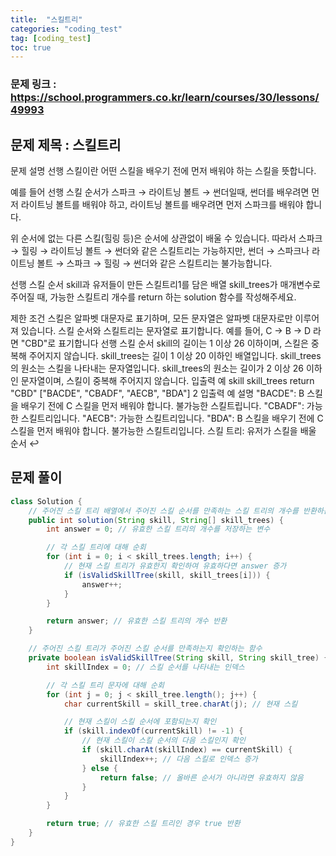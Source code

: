 ```yaml
---
title:  "스킬트리"
categories: "coding_test"
tag: [coding_test]
toc: true
---
```


### 문제 링크 : https://school.programmers.co.kr/learn/courses/30/lessons/49993

## 문제 제목 : 스킬트리

문제 설명
선행 스킬이란 어떤 스킬을 배우기 전에 먼저 배워야 하는 스킬을 뜻합니다.

예를 들어 선행 스킬 순서가 스파크 → 라이트닝 볼트 → 썬더일때, 썬더를 배우려면 먼저 라이트닝 볼트를 배워야 하고, 라이트닝 볼트를 배우려면 먼저 스파크를 배워야 합니다.

위 순서에 없는 다른 스킬(힐링 등)은 순서에 상관없이 배울 수 있습니다. 따라서 스파크 → 힐링 → 라이트닝 볼트 → 썬더와 같은 스킬트리는 가능하지만, 썬더 → 스파크나 라이트닝 볼트 → 스파크 → 힐링 → 썬더와 같은 스킬트리는 불가능합니다.

선행 스킬 순서 skill과 유저들이 만든 스킬트리1를 담은 배열 skill_trees가 매개변수로 주어질 때, 가능한 스킬트리 개수를 return 하는 solution 함수를 작성해주세요.

제한 조건
스킬은 알파벳 대문자로 표기하며, 모든 문자열은 알파벳 대문자로만 이루어져 있습니다.
스킬 순서와 스킬트리는 문자열로 표기합니다.
예를 들어, C → B → D 라면 "CBD"로 표기합니다
선행 스킬 순서 skill의 길이는 1 이상 26 이하이며, 스킬은 중복해 주어지지 않습니다.
skill_trees는 길이 1 이상 20 이하인 배열입니다.
skill_trees의 원소는 스킬을 나타내는 문자열입니다.
skill_trees의 원소는 길이가 2 이상 26 이하인 문자열이며, 스킬이 중복해 주어지지 않습니다.
입출력 예
skill	skill_trees	return
"CBD"	["BACDE", "CBADF", "AECB", "BDA"]	2
입출력 예 설명
"BACDE": B 스킬을 배우기 전에 C 스킬을 먼저 배워야 합니다. 불가능한 스킬트립니다.
"CBADF": 가능한 스킬트리입니다.
"AECB": 가능한 스킬트리입니다.
"BDA": B 스킬을 배우기 전에 C 스킬을 먼저 배워야 합니다. 불가능한 스킬트리입니다.
스킬 트리: 유저가 스킬을 배울 순서 ↩

## 문제 풀이
```java
class Solution {
    // 주어진 스킬 트리 배열에서 주어진 스킬 순서를 만족하는 스킬 트리의 개수를 반환하는 함수
    public int solution(String skill, String[] skill_trees) {
        int answer = 0; // 유효한 스킬 트리의 개수를 저장하는 변수

        // 각 스킬 트리에 대해 순회
        for (int i = 0; i < skill_trees.length; i++) {
            // 현재 스킬 트리가 유효한지 확인하여 유효하다면 answer 증가
            if (isValidSkillTree(skill, skill_trees[i])) {
                answer++;
            }
        }

        return answer; // 유효한 스킬 트리의 개수 반환
    }

    // 주어진 스킬 트리가 주어진 스킬 순서를 만족하는지 확인하는 함수
    private boolean isValidSkillTree(String skill, String skill_tree) {
        int skillIndex = 0; // 스킬 순서를 나타내는 인덱스

        // 각 스킬 트리 문자에 대해 순회
        for (int j = 0; j < skill_tree.length(); j++) {
            char currentSkill = skill_tree.charAt(j); // 현재 스킬

            // 현재 스킬이 스킬 순서에 포함되는지 확인
            if (skill.indexOf(currentSkill) != -1) {
                // 현재 스킬이 스킬 순서의 다음 스킬인지 확인
                if (skill.charAt(skillIndex) == currentSkill) {
                    skillIndex++; // 다음 스킬로 인덱스 증가
                } else {
                    return false; // 올바른 순서가 아니라면 유효하지 않음
                }
            }
        }

        return true; // 유효한 스킬 트리인 경우 true 반환
    }
}

```